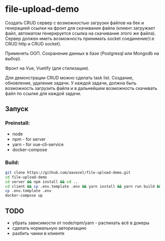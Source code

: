 # file-upload-demo

Создать CRUD сервер с возможностью загрузки файлов на бек и генерацией ссылки на фронт для скачивания файла (клиент загружает файл, автоматом генерируется ссылка на скачивание этого же файла). 
Сервер должен иметь возможность принимать socket соединение(т.е CRUD http и CRUD socket). 

Применять ООП. Сохранение данных в базе (Postgresql или Mongodb на выбор). 

Фронт на Vue, Vuetify (для стилизации). 

Для демонстрации CRUD можно сделать task list. Создание, обновление, удаление задачи. У каждой задачи, должна быть возможность загрузить файла и в дальнейшем возможность скачивать файл по ссылке для каждой задачи. 


## Запуск

### Preinstall:
* node
* npm - for server
* yarn - for vue-cli-service
* docker-compose

### Build:
``` bash
git clone https://github.com/aavezel/file-upload-demo.git
cd file-upload-demo
cd server && npm install && cd ..
cd client && cp .env.template .env && yarn install && yarn run build && cd ..
cp .env.template .env
docker-compose up
```


## TODO

- убрать зависимости от node/npm/yarn - распихать всё в докеры
- сделать нормальную авторизацию
- разбить чанки в клиенте